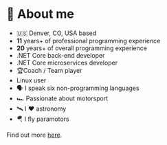 # 🎉 About me

* 🇺🇸 Denver, CO, USA based
* **11** years+ of professional programming experience
* **20** years+ of overall programming experience
* .NET Core back-end developer
* .NET Core microservices developer
* 🏆Coach / Team player
* Linux user
* 🗣 I speak six non-programming languages 
* 🏎 Passionate about motorsport
* 🛰 I ❤️ astronomy
* 🪂 I fly paramotors

Find out more [here](https://github.com/karolswdev/about).
